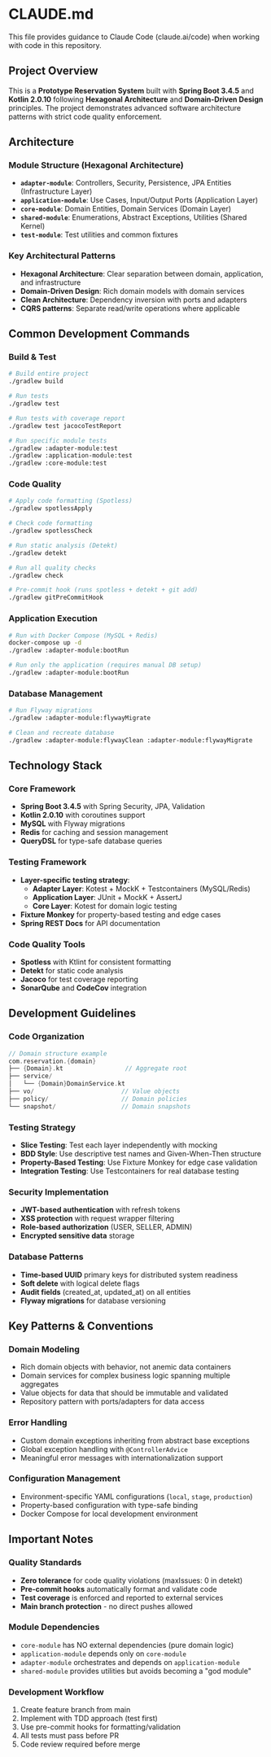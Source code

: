 # CLAUDE.md

This file provides guidance to Claude Code (claude.ai/code) when working with code in this repository.

## Project Overview

This is a **Prototype Reservation System** built with **Spring Boot 3.4.5** and **Kotlin 2.0.10** following **Hexagonal Architecture** and **Domain-Driven Design** principles. The project demonstrates advanced software architecture patterns with strict code quality enforcement.

## Architecture

### Module Structure (Hexagonal Architecture)
- **`adapter-module`**: Controllers, Security, Persistence, JPA Entities (Infrastructure Layer)
- **`application-module`**: Use Cases, Input/Output Ports (Application Layer)  
- **`core-module`**: Domain Entities, Domain Services (Domain Layer)
- **`shared-module`**: Enumerations, Abstract Exceptions, Utilities (Shared Kernel)
- **`test-module`**: Test utilities and common fixtures

### Key Architectural Patterns
- **Hexagonal Architecture**: Clear separation between domain, application, and infrastructure
- **Domain-Driven Design**: Rich domain models with domain services
- **Clean Architecture**: Dependency inversion with ports and adapters
- **CQRS patterns**: Separate read/write operations where applicable

## Common Development Commands

### Build & Test
```bash
# Build entire project
./gradlew build

# Run tests
./gradlew test

# Run tests with coverage report
./gradlew test jacocoTestReport

# Run specific module tests
./gradlew :adapter-module:test
./gradlew :application-module:test
./gradlew :core-module:test
```

### Code Quality
```bash
# Apply code formatting (Spotless)
./gradlew spotlessApply

# Check code formatting
./gradlew spotlessCheck

# Run static analysis (Detekt)
./gradlew detekt

# Run all quality checks
./gradlew check

# Pre-commit hook (runs spotless + detekt + git add)
./gradlew gitPreCommitHook
```

### Application Execution
```bash
# Run with Docker Compose (MySQL + Redis)
docker-compose up -d
./gradlew :adapter-module:bootRun

# Run only the application (requires manual DB setup)
./gradlew :adapter-module:bootRun
```

### Database Management
```bash
# Run Flyway migrations
./gradlew :adapter-module:flywayMigrate

# Clean and recreate database
./gradlew :adapter-module:flywayClean :adapter-module:flywayMigrate
```

## Technology Stack

### Core Framework
- **Spring Boot 3.4.5** with Spring Security, JPA, Validation
- **Kotlin 2.0.10** with coroutines support
- **MySQL** with Flyway migrations
- **Redis** for caching and session management
- **QueryDSL** for type-safe database queries

### Testing Framework
- **Layer-specific testing strategy**:
  - **Adapter Layer**: Kotest + MockK + Testcontainers (MySQL/Redis)
  - **Application Layer**: JUnit + MockK + AssertJ
  - **Core Layer**: Kotest for domain logic testing
- **Fixture Monkey** for property-based testing and edge cases
- **Spring REST Docs** for API documentation

### Code Quality Tools
- **Spotless** with Ktlint for consistent formatting
- **Detekt** for static code analysis
- **Jacoco** for test coverage reporting
- **SonarQube** and **CodeCov** integration

## Development Guidelines

### Code Organization
```kotlin
// Domain structure example
com.reservation.{domain}
├── {Domain}.kt                 // Aggregate root
├── service/
│   └── {Domain}DomainService.kt
├── vo/                        // Value objects
├── policy/                    // Domain policies
└── snapshot/                  // Domain snapshots
```

### Testing Strategy
- **Slice Testing**: Test each layer independently with mocking
- **BDD Style**: Use descriptive test names and Given-When-Then structure
- **Property-Based Testing**: Use Fixture Monkey for edge case validation
- **Integration Testing**: Use Testcontainers for real database testing

### Security Implementation
- **JWT-based authentication** with refresh tokens
- **XSS protection** with request wrapper filtering
- **Role-based authorization** (USER, SELLER, ADMIN)
- **Encrypted sensitive data** storage

### Database Patterns
- **Time-based UUID** primary keys for distributed system readiness
- **Soft delete** with logical delete flags
- **Audit fields** (created_at, updated_at) on all entities
- **Flyway migrations** for database versioning

## Key Patterns & Conventions

### Domain Modeling
- Rich domain objects with behavior, not anemic data containers
- Domain services for complex business logic spanning multiple aggregates
- Value objects for data that should be immutable and validated
- Repository pattern with ports/adapters for data access

### Error Handling
- Custom domain exceptions inheriting from abstract base exceptions
- Global exception handling with `@ControllerAdvice`
- Meaningful error messages with internationalization support

### Configuration Management
- Environment-specific YAML configurations (`local`, `stage`, `production`)
- Property-based configuration with type-safe binding
- Docker Compose for local development environment

## Important Notes

### Quality Standards
- **Zero tolerance** for code quality violations (maxIssues: 0 in detekt)
- **Pre-commit hooks** automatically format and validate code
- **Test coverage** is enforced and reported to external services
- **Main branch protection** - no direct pushes allowed

### Module Dependencies
- `core-module` has NO external dependencies (pure domain logic)
- `application-module` depends only on `core-module` 
- `adapter-module` orchestrates and depends on `application-module`
- `shared-module` provides utilities but avoids becoming a "god module"

### Development Workflow
1. Create feature branch from main
2. Implement with TDD approach (test first)
3. Use pre-commit hooks for formatting/validation
4. All tests must pass before PR
5. Code review required before merge